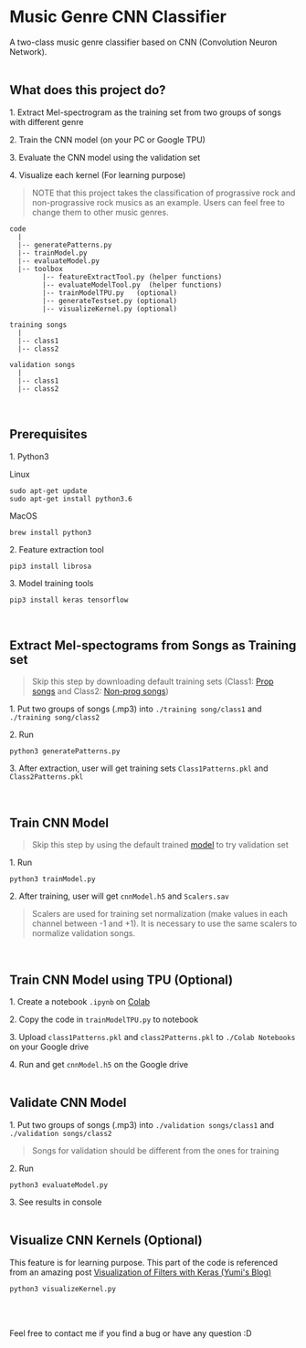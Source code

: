 # Music Genre CNN Classifier
A two-class music genre classifier based on CNN (Convolution Neuron Network). 
<br>
<br>

## What does this project do?
1\. Extract Mel-spectrogram as the training set from two groups of songs with different genre 

2\. Train the CNN model (on your PC or Google TPU)

3\. Evaluate the CNN model using the validation set

4\. Visualize each kernel (For learning purpose)

> NOTE that this project takes the classification of prograssive rock and non-prograssive rock musics as an example. Users can feel free to change them to other music genres.

```
code
  |
  |-- generatePatterns.py
  |-- trainModel.py
  |-- evaluateModel.py
  |-- toolbox
        |-- featureExtractTool.py (helper functions)
        |-- evaluateModelTool.py  (helper functions)
        |-- trainModelTPU.py   (optional)
        |-- generateTestset.py (optional)
        |-- visualizeKernel.py (optional)
 
training songs
  |
  |-- class1
  |-- class2

validation songs
  |
  |-- class1
  |-- class2
```


<br>

## Prerequisites

1\. Python3

Linux
```
sudo apt-get update
sudo apt-get install python3.6
```

MacOS
```
brew install python3
```

2\. Feature extraction tool
```
pip3 install librosa
```

3\. Model training tools
```
pip3 install keras tensorflow
```
<br>


## Extract Mel-spectograms from Songs as Training set
> Skip this step by downloading default training sets (Class1: [Prop songs](https://drive.google.com/file/d/1ggK2dHxsiVPdFeDtgIUEir0KDj82HOgF/view?usp=sharing) and Class2: [Non-prog songs](https://drive.google.com/file/d/1ZiCTaWlbeo702_4A1TjgWVc_grOu7sml/view?usp=sharing))

1\. Put two groups of songs (.mp3) into `./training song/class1` and `./training song/class2`

2\. Run 
```
python3 generatePatterns.py
```  
3\. After extraction, user will get training sets `Class1Patterns.pkl` and `Class2Patterns.pkl`

<br>


## Train CNN Model 
 > Skip this step by using the default trained [model](https://drive.google.com/file/d/11GtfNa6Lzm09ifd6Shu6CUv61kW6wJXB/view?usp=sharing) to try validation set
 
1\. Run
```
python3 trainModel.py
```  
2\. After training, user will get `cnnModel.h5` and `Scalers.sav`
> Scalers are used for training set normalization (make values in each channel between -1 and +1). It is necessary to use the same scalers to normalize validation songs.
<br>


## Train CNN Model using TPU (Optional)
1\. Create a notebook `.ipynb` on [Colab](https://colab.research.google.com/)

2\. Copy the code in `trainModelTPU.py` to notebook

3\. Upload `class1Patterns.pkl` and `class2Patterns.pkl` to `./Colab Notebooks` on your Google drive

4\. Run and get `cnnModel.h5` on the Google drive
<br>
<br>


## Validate CNN Model
1\. Put two groups of songs (.mp3) into `./validation songs/class1` and `./validation songs/class2`
> Songs for validation should be different from the ones for training

2\. Run
```
python3 evaluateModel.py
```
3\. See results in console
<br>
<br>

## Visualize CNN Kernels (Optional)
This feature is for learning purpose. This part of the code is referenced from an amazing post [Visualization of Filters with Keras (Yumi's Blog)](https://fairyonice.github.io/Visualization%20of%20Filters%20with%20Keras.html)
```
python3 visualizeKernel.py
```
<br>
<br>

Feel free to contact me if you find a bug or have any question :D
